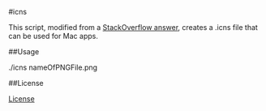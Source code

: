 #icns

This script, modified from a <a href="http://stackoverflow.com/questions/12306223/how-to-manually-create-icns-files-using-iconutil/20703594#20703594" target="_blank">StackOverflow answer</a>, creates a .icns file that can be used for Mac apps.

##Usage

./icns nameOfPNGFile.png

##License

<a href="http://creativecommons.org/licenses/by-sa/2.5/">License</a>
